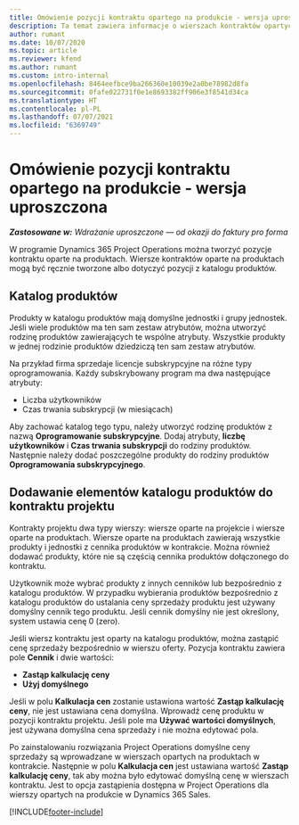 ```yaml
---
title: Omówienie pozycji kontraktu opartego na produkcie - wersja uproszczona
description: Ta temat zawiera informacje o wierszach kontraktów opartych na produktach.
author: rumant
ms.date: 10/07/2020
ms.topic: article
ms.reviewer: kfend
ms.author: rumant
ms.custom: intro-internal
ms.openlocfilehash: 8464eefbce9ba266360e10039e2a0be78982d8fa
ms.sourcegitcommit: 0fafe022731f0e1e8693382ff906e3f8541d34ca
ms.translationtype: HT
ms.contentlocale: pl-PL
ms.lasthandoff: 07/07/2021
ms.locfileid: "6369749"
---
```

# <a name="product-based-contract-lines-overview---lite"></a>Omówienie pozycji kontraktu opartego na produkcie - wersja uproszczona

_**Zastosowane w:** Wdrażanie uproszczone — od okazji do faktury pro forma_

W programie Dynamics 365 Project Operations można tworzyć pozycje kontraktu oparte na produktach. Wiersze kontraktów oparte na produktach mogą być ręcznie tworzone albo dotyczyć pozycji z katalogu produktów.

## <a name="product-catalog"></a>Katalog produktów

Produkty w katalogu produktów mają domyślne jednostki i grupy jednostek. Jeśli wiele produktów ma ten sam zestaw atrybutów, można utworzyć rodzinę produktów zawierających te wspólne atrybuty. Wszystkie produkty w jednej rodzinie produktów dziedziczą ten sam zestaw atrybutów.

Na przykład firma sprzedaje licencje subskrypcyjne na różne typy oprogramowania. Każdy subskrybowany program ma dwa następujące atrybuty:

- Liczba użytkowników
- Czas trwania subskrypcji (w miesiącach)

Aby zachować katalog tego typu, należy utworzyć rodzinę produktów z nazwą **Oprogramowanie subskrypcyjne**. Dodaj atrybuty, **liczbę użytkowników** i **Czas trwania subskrypcji** do rodziny produktów. Następnie należy dodać poszczególne produkty do rodziny produktów **Oprogramowania subskrypcyjnego**.

## <a name="add-product-catalog-items-to-a-project-contract"></a>Dodawanie elementów katalogu produktów do kontraktu projektu

Kontrakty projektu dwa typy wierszy: wiersze oparte na projekcie i wiersze oparte na produktach. Wiersze oparte na produktach zawierają wszystkie produkty i jednostki z cennika produktów w kontrakcie. Można również dodawać produkty, które nie są częścią cennika produktów dołączonego do kontraktu.

Użytkownik może wybrać produkty z innych cenników lub bezpośrednio z katalogu produktów. W przypadku wybierania produktów bezpośrednio z katalogu produktów do ustalania ceny sprzedaży produktu jest używany domyślny cennik tego produktu. Jeśli cennik domyślny nie jest określony, system ustawia cenę 0 (zero).

Jeśli wiersz kontraktu jest oparty na katalogu produktów, można zastąpić cenę sprzedaży bezpośrednio w wierszu oferty. Pozycja kontraktu zawiera pole **Cennik** i dwie wartości:

- **Zastąp kalkulację ceny**
- **Użyj domyślnego**

Jeśli w polu **Kalkulacja cen** zostanie ustawiona wartość **Zastąp kalkulację ceny**, nie jest ustawiana cena domyślna. Wprowadź cenę produktu w pozycji kontraktu projektu. Jeśli pole ma **Używać wartości domyślnych**, jest używana domyślna cena sprzedaży i nie można edytować pola.

Po zainstalowaniu rozwiązania Project Operations domyślne ceny sprzedaży są wprowadzane w wierszach opartych na produktach w kontrakcie. Następnie w polu **Kalkulacja cen** jest ustawiana wartość **Zastąp kalkulację ceny**, tak aby można było edytować domyślną cenę w wierszach kontraktu. Jest to opcja zastąpienia dostępna w Project Operations dla wierszy opartych na produkcie w Dynamics 365 Sales.


[!INCLUDE[footer-include](../../includes/footer-banner.md)]